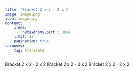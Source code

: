 ```yaml
---
title: 'Bracket 2 x 2 - 2 x 2'
image: image.png
icon: image.png
content:
    items:
        '@taxonomy.part': 3956
    limit: 12
    pagination: true
taxonomy:
    tag: translate
---
```


Bracket 2 x 2 - 2 x 2
Bracket 2 x 2 - 2 x 2
Bracket 2 x 2 - 2 x 2
